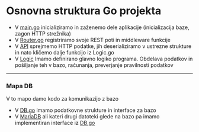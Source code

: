 # Osnovna struktura Go projekta

 - V [main.go](main.go) inicializiramo in zaženemo dele aplikacije (inicializacija baze, zagon HTTP strežnika)
 - V [Router.go](Router.go) registriramo svoje REST poti in middleware funkcije 
 - V [API](API) sprejmemo HTTP podatke, jih deserializiramo v ustrezne strukture in nato kličemo dalje funkcijo iz Logic.go
 - V [Logic](Logic/) Imamo definirano glavno logiko programa. Obdelava podatkov in pošiljanje teh v bazo, računanja, preverjanje pravilnosti podatkov
 
 ---
 
 ### Mapa DB
 
 V to mapo damo kodo za komunikazijo z bazo
  - V [DB.go](DB/DB.go) imamo podatkovne strukture in interface za bazo
  - V [MariaDB](DB/MariaDB) ali kateri drugi datoteki glede na bazo pa imamo implementiran interface iz [DB.go](DB/DB.go) 
